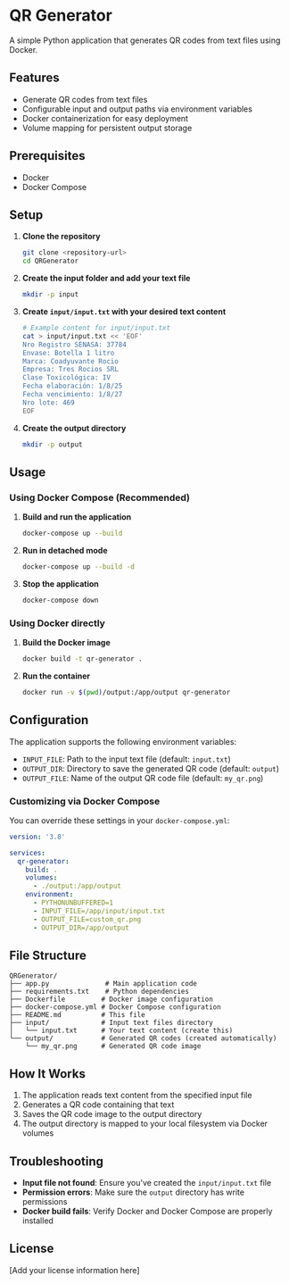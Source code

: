 # QR Generator

A simple Python application that generates QR codes from text files using Docker.

## Features

- Generate QR codes from text files
- Configurable input and output paths via environment variables
- Docker containerization for easy deployment
- Volume mapping for persistent output storage

## Prerequisites

- Docker
- Docker Compose

## Setup

1. **Clone the repository**
   ```bash
   git clone <repository-url>
   cd QRGenerator
   ```

2. **Create the input folder and add your text file**
   ```bash
   mkdir -p input
   ```

3. **Create `input/input.txt` with your desired text content**
   ```bash
   # Example content for input/input.txt
   cat > input/input.txt << 'EOF'
   Nro Registro SENASA: 37784
   Envase: Botella 1 litro
   Marca: Coadyuvante Rocio
   Empresa: Tres Rocios SRL
   Clase Toxicológica: IV
   Fecha elaboración: 1/8/25
   Fecha vencimiento: 1/8/27
   Nro lote: 469
   EOF
   ```

4. **Create the output directory**
   ```bash
   mkdir -p output
   ```

## Usage

### Using Docker Compose (Recommended)

1. **Build and run the application**
   ```bash
   docker-compose up --build
   ```

2. **Run in detached mode**
   ```bash
   docker-compose up --build -d
   ```

3. **Stop the application**
   ```bash
   docker-compose down
   ```

### Using Docker directly

1. **Build the Docker image**
   ```bash
   docker build -t qr-generator .
   ```

2. **Run the container**
   ```bash
   docker run -v $(pwd)/output:/app/output qr-generator
   ```

## Configuration

The application supports the following environment variables:

- `INPUT_FILE`: Path to the input text file (default: `input.txt`)
- `OUTPUT_DIR`: Directory to save the generated QR code (default: `output`)
- `OUTPUT_FILE`: Name of the output QR code file (default: `my_qr.png`)

### Customizing via Docker Compose

You can override these settings in your `docker-compose.yml`:

```yaml
version: '3.8'

services:
  qr-generator:
    build: .
    volumes:
      - ./output:/app/output
    environment:
      - PYTHONUNBUFFERED=1
      - INPUT_FILE=/app/input/input.txt
      - OUTPUT_FILE=custom_qr.png
      - OUTPUT_DIR=/app/output
```

## File Structure

```
QRGenerator/
├── app.py              # Main application code
├── requirements.txt    # Python dependencies
├── Dockerfile         # Docker image configuration
├── docker-compose.yml # Docker Compose configuration
├── README.md          # This file
├── input/             # Input text files directory
│   └── input.txt      # Your text content (create this)
└── output/            # Generated QR codes (created automatically)
    └── my_qr.png      # Generated QR code image
```

## How It Works

1. The application reads text content from the specified input file
2. Generates a QR code containing that text
3. Saves the QR code image to the output directory
4. The output directory is mapped to your local filesystem via Docker volumes

## Troubleshooting

- **Input file not found**: Ensure you've created the `input/input.txt` file
- **Permission errors**: Make sure the `output` directory has write permissions
- **Docker build fails**: Verify Docker and Docker Compose are properly installed

## License

[Add your license information here] 